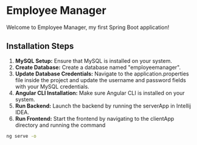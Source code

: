# Employee Manager

Welcome to Employee Manager, my first Spring Boot application!

## Installation Steps

1. **MySQL Setup:** Ensure that MySQL is installed on your system.
2. **Create Database:** Create a database named "employeemanager".
3. **Update Database Credentials:** Navigate to the application.properties file inside the project and update the username and password fields with your MySQL credentials.
4. **Angular CLI Installation:** Make sure Angular CLI is installed on your system.
5. **Run Backend:** Launch the backend by running the serverApp in Intellij IDEA.
6. **Run Frontend:** Start the frontend by navigating to the clientApp directory and running the command

```bash
ng serve -o
```
